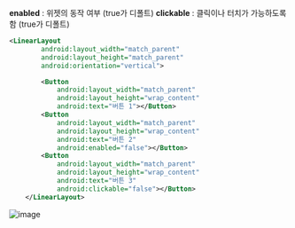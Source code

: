 **enabled** : 위젯의 동작 여부 (true가 디폴트)
**clickable** : 클릭이나 터치가 가능하도록 함 (true가 디폴트)

``` xml
<LinearLayout
        android:layout_width="match_parent"
        android:layout_height="match_parent"
        android:orientation="vertical">

        <Button
            android:layout_width="match_parent"
            android:layout_height="wrap_content"
            android:text="버튼 1"></Button>
        <Button
            android:layout_width="match_parent"
            android:layout_height="wrap_content"
            android:text="버튼 2"
            android:enabled="false"></Button>
        <Button
            android:layout_width="match_parent"
            android:layout_height="wrap_content"
            android:text="버튼 3"
            android:clickable="false"></Button>
    </LinearLayout>
```

![image](https://user-images.githubusercontent.com/52357235/190373871-bef34d4c-d1fa-4f26-820f-8beb40424b01.png)
